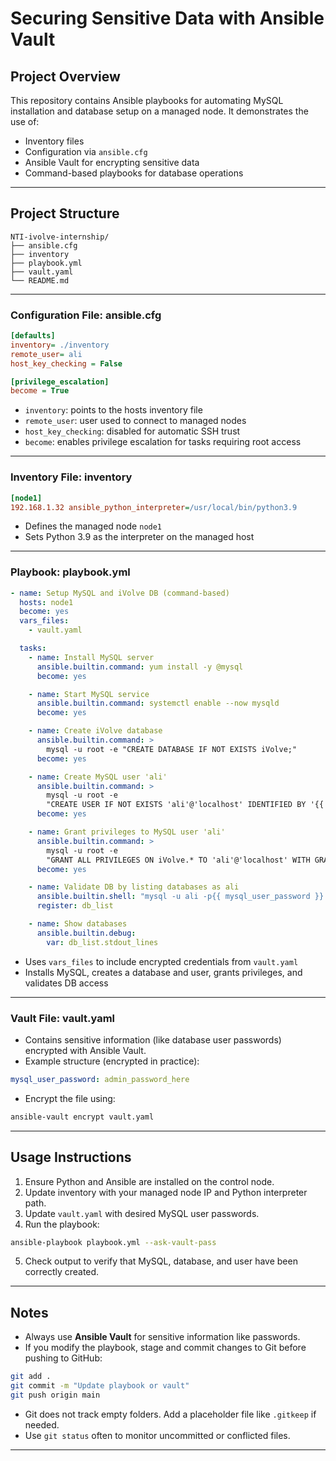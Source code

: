 # Securing Sensitive Data with Ansible Vault

## Project Overview

This repository contains Ansible playbooks for automating MySQL installation and database setup on a managed node.
It demonstrates the use of:

* Inventory files
* Configuration via `ansible.cfg`
* Ansible Vault for encrypting sensitive data
* Command-based playbooks for database operations

---

## Project Structure

```
NTI-ivolve-internship/
├── ansible.cfg
├── inventory
├── playbook.yml
├── vault.yaml
└── README.md
```

---

### Configuration File: ansible.cfg

```ini
[defaults]
inventory= ./inventory
remote_user= ali
host_key_checking = False

[privilege_escalation] 
become = True
```

* `inventory`: points to the hosts inventory file
* `remote_user`: user used to connect to managed nodes
* `host_key_checking`: disabled for automatic SSH trust
* `become`: enables privilege escalation for tasks requiring root access

---

### Inventory File: inventory

```ini
[node1]
192.168.1.32 ansible_python_interpreter=/usr/local/bin/python3.9
```

* Defines the managed node `node1`
* Sets Python 3.9 as the interpreter on the managed host

---

### Playbook: playbook.yml

```yaml
- name: Setup MySQL and iVolve DB (command-based)
  hosts: node1
  become: yes
  vars_files:
    - vault.yaml

  tasks:
    - name: Install MySQL server
      ansible.builtin.command: yum install -y @mysql
      become: yes

    - name: Start MySQL service
      ansible.builtin.command: systemctl enable --now mysqld
      become: yes

    - name: Create iVolve database
      ansible.builtin.command: >
        mysql -u root -e "CREATE DATABASE IF NOT EXISTS iVolve;"
      become: yes

    - name: Create MySQL user 'ali'
      ansible.builtin.command: >
        mysql -u root -e
        "CREATE USER IF NOT EXISTS 'ali'@'localhost' IDENTIFIED BY '{{ mysql_user_password }}';"
      become: yes

    - name: Grant privileges to MySQL user 'ali'
      ansible.builtin.command: >
        mysql -u root -e
        "GRANT ALL PRIVILEGES ON iVolve.* TO 'ali'@'localhost' WITH GRANT OPTION;"
      become: yes

    - name: Validate DB by listing databases as ali
      ansible.builtin.shell: "mysql -u ali -p{{ mysql_user_password }} -e 'SHOW DATABASES;'"
      register: db_list

    - name: Show databases
      ansible.builtin.debug:
        var: db_list.stdout_lines
```

* Uses `vars_files` to include encrypted credentials from `vault.yaml`
* Installs MySQL, creates a database and user, grants privileges, and validates DB access

---

### Vault File: vault.yaml

* Contains sensitive information (like database user passwords) encrypted with Ansible Vault.
* Example structure (encrypted in practice):

```yaml
mysql_user_password: admin_password_here
```

* Encrypt the file using:

```bash
ansible-vault encrypt vault.yaml
```

---

## Usage Instructions

1. Ensure Python and Ansible are installed on the control node.
2. Update inventory with your managed node IP and Python interpreter path.
3. Update `vault.yaml` with desired MySQL user passwords.
4. Run the playbook:

```bash
ansible-playbook playbook.yml --ask-vault-pass
```

5. Check output to verify that MySQL, database, and user have been correctly created.

---

## Notes

* Always use **Ansible Vault** for sensitive information like passwords.
* If you modify the playbook, stage and commit changes to Git before pushing to GitHub:

```bash
git add .
git commit -m "Update playbook or vault"
git push origin main
```

* Git does not track empty folders. Add a placeholder file like `.gitkeep` if needed.
* Use `git status` often to monitor uncommitted or conflicted files.

---



